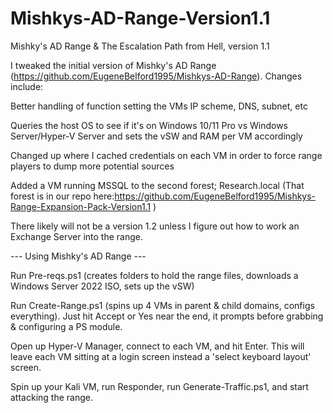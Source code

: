 # Mishkys-AD-Range-Version1.1
Mishky's AD Range &amp; The Escalation Path from Hell, version 1.1

I tweaked the initial version of Mishky's AD Range (https://github.com/EugeneBelford1995/Mishkys-AD-Range). Changes include:

Better handling of function setting the VMs IP scheme, DNS, subnet, etc

Queries the host OS to see if it's on Windows 10/11 Pro vs Windows Server/Hyper-V Server and sets the vSW and RAM per VM accordingly

Changed up where I cached credentials on each VM in order to force range players to dump more potential sources

Added a VM running MSSQL to the second forest; Research.local (That forest is in our repo here:https://github.com/EugeneBelford1995/Mishkys-Range-Expansion-Pack-Version1.1 )

There likely will not be a version 1.2 unless I figure out how to work an Exchange Server into the range.


--- Using Mishky's AD Range ---

Run Pre-reqs.ps1 (creates folders to hold the range files, downloads a Windows Server 2022 ISO, sets up the vSW)

Run Create-Range.ps1 (spins up 4 VMs in parent & child domains, configs everything). Just hit Accept or Yes near the end, it prompts before grabbing & configuring a PS module.

Open up Hyper-V Manager, connect to each VM, and hit Enter. This will leave each VM sitting at a login screen instead a 'select keyboard layout' screen.

Spin up your Kali VM, run Responder, run Generate-Traffic.ps1, and start attacking the range.
